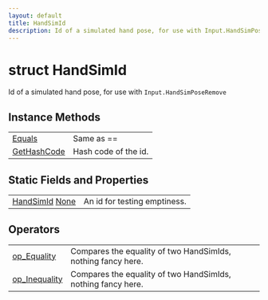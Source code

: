 ```yaml
---
layout: default
title: HandSimId
description: Id of a simulated hand pose, for use with Input.HandSimPoseRemove
---
```

# struct HandSimId

Id of a simulated hand pose, for use with
`Input.HandSimPoseRemove`

## Instance Methods

|  |  |
|--|--|
|[Equals]({{site.url}}/Pages/StereoKit/HandSimId/Equals.html)|Same as ==|
|[GetHashCode]({{site.url}}/Pages/StereoKit/HandSimId/GetHashCode.html)|Hash code of the id.|

## Static Fields and Properties

|  |  |
|--|--|
|[HandSimId]({{site.url}}/Pages/StereoKit/HandSimId.html) [None]({{site.url}}/Pages/StereoKit/HandSimId/None.html)|An id for testing emptiness.|

## Operators

|  |  |
|--|--|
|[op_Equality]({{site.url}}/Pages/StereoKit/HandSimId/op_Equality.html)|Compares the equality of two HandSimIds, nothing fancy here.|
|[op_Inequality]({{site.url}}/Pages/StereoKit/HandSimId/op_Inequality.html)|Compares the equality of two HandSimIds, nothing fancy here.|
